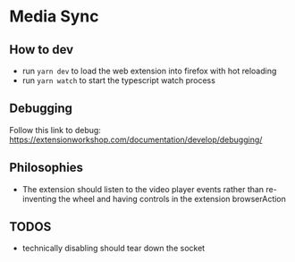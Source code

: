 # Media Sync

## How to dev

- run `yarn dev` to load the web extension into firefox with hot reloading
- run `yarn watch` to start the typescript watch process

## Debugging

Follow this link to debug: https://extensionworkshop.com/documentation/develop/debugging/

## Philosophies

- The extension should listen to the video player events rather than re-inventing the wheel and having controls in the extension browserAction

## TODOS

- technically disabling should tear down the socket
